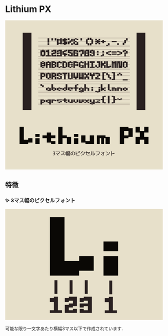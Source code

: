 # Lithium PX

![カバー画像](./docs/images/Lithium-cover.png)

## 特徴

### ✨ 3マス幅のピクセルフォント

![Li横幅図示画像](./docs/images/Li-width.png)

可能な限り一文字あたり横幅3マス以下で作成されています.


